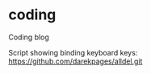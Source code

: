 # coding
Coding blog

Script showing binding keyboard keys: https://github.com/darekpages/alldel.git
